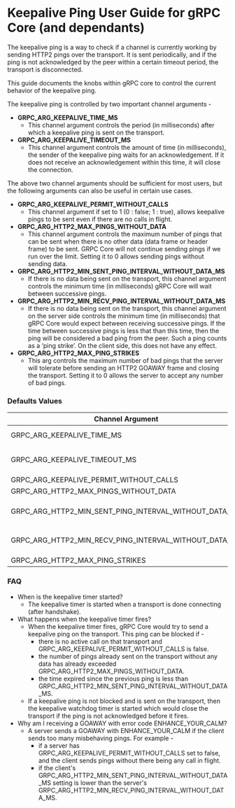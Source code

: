 # Keepalive Ping User Guide for gRPC Core (and dependants)

The keepalive ping is a way to check if a channel is currently working by sending HTTP2 pings over the transport. It is sent periodically, and if the ping is not acknowledged by the peer within a certain timeout period, the transport is disconnected.

This guide documents the knobs within gRPC core to control the current behavior of the keepalive ping.

The keepalive ping is controlled by two important channel arguments -
* **GRPC_ARG_KEEPALIVE_TIME_MS**
  * This channel argument controls the period (in milliseconds) after which a keepalive ping is sent on the transport.
* **GRPC_ARG_KEEPALIVE_TIMEOUT_MS**
  * This channel argument controls the amount of time (in milliseconds), the sender of the keepalive ping waits for an acknowledgement. If it does not receive an acknowledgement within this time, it will close the connection.

The above two channel arguments should be sufficient for most users, but the following arguments can also be useful in certain use cases.
* **GRPC_ARG_KEEPALIVE_PERMIT_WITHOUT_CALLS**
  * This channel argument if set to 1 (0 : false; 1 : true), allows keepalive pings to be sent even if there are no calls in flight. 
* **GRPC_ARG_HTTP2_MAX_PINGS_WITHOUT_DATA**
  * This channel argument controls the maximum number of pings that can be sent when there is no other data (data frame or header frame) to be sent. GRPC Core will not continue sending pings if we run over the limit. Setting it to 0 allows sending pings without sending data.
* **GRPC_ARG_HTTP2_MIN_SENT_PING_INTERVAL_WITHOUT_DATA_MS**
  * If there is no data being sent on the transport, this channel argument controls the minimum time (in milliseconds) gRPC Core will wait between successive pings.
* **GRPC_ARG_HTTP2_MIN_RECV_PING_INTERVAL_WITHOUT_DATA_MS**
  * If there is no data being sent on the transport, this channel argument on the server side controls the minimum time (in milliseconds) that gRPC Core would expect between receiving successive pings. If the time between successive pings is less that than this time, then the ping will be considered a bad ping from the peer. Such a ping counts as a ‘ping strike’.
On the client side, this does not have any effect.
* **GRPC_ARG_HTTP2_MAX_PING_STRIKES**
  * This arg controls the maximum number of bad pings that the server will tolerate before sending an HTTP2 GOAWAY frame and closing the transport. Setting it to 0 allows the server to accept any number of bad pings.

### Defaults Values

Channel Argument| Client|Server
----------------|-------|------
GRPC_ARG_KEEPALIVE_TIME_MS|INT_MAX (disabled)|7200000 (2 hours)
GRPC_ARG_KEEPALIVE_TIMEOUT_MS|20000 (20 seconds)|20000 (20 seconds)
GRPC_ARG_KEEPALIVE_PERMIT_WITHOUT_CALLS|0 (false)|0 (false)
GRPC_ARG_HTTP2_MAX_PINGS_WITHOUT_DATA|2|2
GRPC_ARG_HTTP2_MIN_SENT_PING_INTERVAL_WITHOUT_DATA_MS|300000 (5 minutes)|300000 (5 minutes)
GRPC_ARG_HTTP2_MIN_RECV_PING_INTERVAL_WITHOUT_DATA_MS|N/A|300000 (5 minutes)
GRPC_ARG_HTTP2_MAX_PING_STRIKES|N/A|2

### FAQ
* When is the keepalive timer started?
  * The keepalive timer is started when a transport is done connecting (after handshake).
* What happens when the keepalive timer fires?
  * When the keepalive timer fires, gRPC Core would try to send a keepalive ping on the transport. This ping can be blocked if -
    * there is no active call on that transport and GRPC_ARG_KEEPALIVE_PERMIT_WITHOUT_CALLS is false.
    * the number of pings already sent on the transport without any data has already exceeded GRPC_ARG_HTTP2_MAX_PINGS_WITHOUT_DATA.
    * the time expired since the previous ping is less than GRPC_ARG_HTTP2_MIN_SENT_PING_INTERVAL_WITHOUT_DATA_MS.
  * If a keepalive ping is not blocked and is sent on the transport, then the keepalive watchdog timer is started which would close the transport if the ping is not acknowledged before it fires.
* Why am I receiving a GOAWAY with error code ENHANCE_YOUR_CALM?
  * A server sends a GOAWAY with ENHANCE_YOUR_CALM if the client sends too many misbehaving pings. For example -
    * if a server has GRPC_ARG_KEEPALIVE_PERMIT_WITHOUT_CALLS set to false, and the client sends pings without there being any call in flight.
    * if the client's GRPC_ARG_HTTP2_MIN_SENT_PING_INTERVAL_WITHOUT_DATA_MS setting is lower than the server's GRPC_ARG_HTTP2_MIN_RECV_PING_INTERVAL_WITHOUT_DATA_MS.
